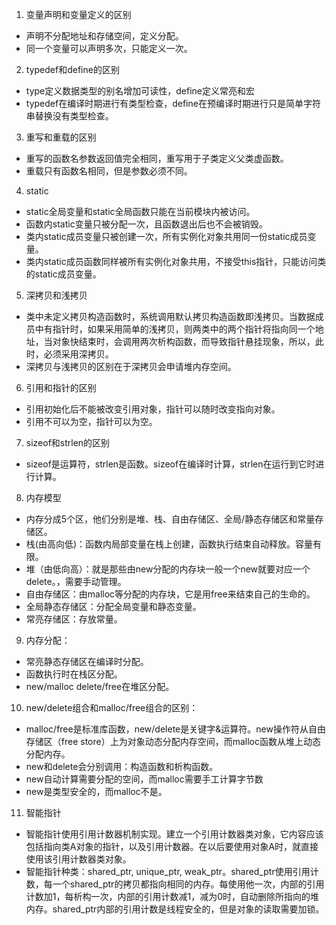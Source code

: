 1. 变量声明和变量定义的区别
  * 声明不分配地址和存储空间，定义分配。
  * 同一个变量可以声明多次，只能定义一次。
2. typedef和define的区别
  * type定义数据类型的别名增加可读性，define定义常亮和宏
  * typedef在编译时期进行有类型检查，define在预编译时期进行只是简单字符串替换没有类型检查。
3. 重写和重载的区别
  * 重写的函数名参数返回值完全相同，重写用于子类定义父类虚函数。
  * 重载只有函数名相同，但是参数必须不同。
4. static
  * static全局变量和static全局函数只能在当前模块内被访问。
  * 函数内static变量只被分配一次，且函数退出后也不会被销毁。
  * 类内static成员变量只被创建一次，所有实例化对象共用同一份static成员变量。
  * 类内static成员函数同样被所有实例化对象共用，不接受this指针，只能访问类的static成员变量。

5. 深拷贝和浅拷贝
  * 类中未定义拷贝构造函数时，系统调用默认拷贝构造函数即浅拷贝。当数据成员中有指针时，如果采用简单的浅拷贝，则两类中的两个指针将指向同一个地址，当对象快结束时，会调用两次析构函数，而导致指针悬挂现象，所以，此时，必须采用深拷贝。
  * 深拷贝与浅拷贝的区别在于深拷贝会申请堆内存空间。

6. 引用和指针的区别
  * 引用初始化后不能被改变引用对象，指针可以随时改变指向对象。
  * 引用不可以为空，指针可以为空。

7. sizeof和strlen的区别
  * sizeof是运算符，strlen是函数。sizeof在编译时计算，strlen在运行到它时进行计算。
  
8. 内存模型
  * 内存分成5个区，他们分别是堆、栈、自由存储区、全局/静态存储区和常量存储区。
  * 栈(由高向低)：函数内局部变量在栈上创建，函数执行结束自动释放。容量有限。
  * 堆（由低向高）：就是那些由new分配的内存块一般一个new就要对应一个 delete。，需要手动管理。
  * 自由存储区：由malloc等分配的内存块，它是用free来结束自己的生命的。
  * 全局静态存储区：分配全局变量和静态变量。
  * 常亮存储区：存放常量。

9. 内存分配：
  * 常亮静态存储区在编译时分配。
  * 函数执行时在栈区分配。
  * new/malloc delete/free在堆区分配。
  
10. new/delete组合和malloc/free组合的区别：
  * malloc/free是标准库函数，new/delete是关键字&运算符。new操作符从自由存储区（free store）上为对象动态分配内存空间，而malloc函数从堆上动态分配内存。
  * new和delete会分别调用：构造函数和析构函数。
  * new自动计算需要分配的空间，而malloc需要手工计算字节数
  * new是类型安全的，而malloc不是。
  
11. 智能指针
  * 智能指针使用引用计数器机制实现。建立一个引用计数器类对象，它内容应该包括指向类A对象的指针，以及引用计数器。在以后要使用对象A时，就直接使用该引用计数器类对象。
  * 智能指针种类：shared_ptr, unique_ptr, weak_ptr。shared_ptr使用引用计数，每一个shared_ptr的拷贝都指向相同的内存。每使用他一次，内部的引用计数加1，每析构一次，内部的引用计数减1，减为0时，自动删除所指向的堆内存。shared_ptr内部的引用计数是线程安全的，但是对象的读取需要加锁。
